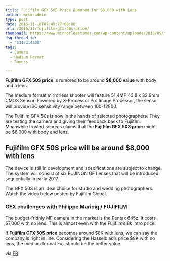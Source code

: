 ```yaml
---
title: Fujifilm GFX 50S Price Rumored for $8,000 with Lens
author: mrtmsadmin
type: post
date: 2016-11-18T07:49:27+00:00
url: /2016/11/fujifilm-gfx-50s-price/
thumbnail: https://www.mirrorlesstimes.com/wp-content/uploads/2016/09/fujfilm-gfx-50s-development-01.jpg
dsq_thread_id:
  - "5313314308"
tags:
  - Camera
  - Medium Format
  - Rumors

---
```

**Fujifilm GFX 50S price** is rumored to be around **$8,000 value** with body and a lens.

The medium format mirrorless shooter will feature 51.4MP 43.8 x 32.9mm CMOS Sensor. Powered by X-Processor Pro Image Processor, the sensor will provide ISO sensitivity range between 100-12800.

The Fujifilm GFX 50s is now in the hands of selected photographers. They are testing the camera and giving their feedback back to Fujiiflm. Meanwhile trusted sources claims that the **Fujifilm GFX 50S price** might be $8,000 with body and lens.<!--more-->

## Fujifilm GFX 50S price will be around $8,000 with lens

The device is still in development and specifications are subject to change. The system will consist of six FUJINON GF Lenses that will be introduced sequentially in early 2017.

The GFX 50S is an ideal choice for studio and wedding photographers. Watch the video below posted by Fujifilm Global.

### GFX challenges with Philippe Marinig / FUJIFILM



The budget-fridnly MF camera in the market is the Pentax 645z. It costs $7,000 with no lens. This is almost even with the Fujifilm&#8217;s 8k intro price.

If **Fujifilm GFX 50S price** becomes around $8K with lens, we can say the company is right in line. Considering the Hasselblad&#8217;s price $9K with no lens, the medium format Fuji should be the better value.

via <a href="http://www.fujirumors.com/fujifilm-gfx-current-pricing-8000-body-lens-new-source/" target="_blank" rel="external nofollow">FR</a>